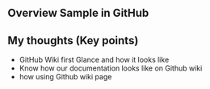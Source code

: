 ## Overview Sample in GitHub

## My thoughts (Key points)
- GitHub Wiki first Glance and how it looks like
- Know how our documentation looks like on Github wiki
- how using Github wiki page